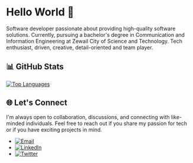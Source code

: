# Hello World 👋

Software developer passionate about providing high-quality software solutions. Currently, pursuing a bachelor's degree in Communication and Information Engineering at Zewail City of Science and Technology. Tech enthusiast, driven, creative, detail-oriented and team player.


## 📊 GitHub Stats

[![Top Languages](https://github-readme-stats.vercel.app/api/top-langs/?username=MoEssamKhattab&layout=compact)](https://github.com/MoEssamKhattab/github-readme-stats)


## 🌐 Let's Connect

I'm always open to collaboration, discussions, and connecting with like-minded individuals. Feel free to reach out if you share my passion for tech or if you have exciting projects in mind.


- [![Email](https://img.shields.io/badge/Email-s--mo.essam%40zewailcity.edu.eg-blue)](mailto:s-mo.essam@zewailcity.edu.eg)
- [![LinkedIn](https://img.shields.io/badge/LinkedIn-@MoEssamKhattab-green)](https://www.linkedin.com/in/MoEssamKhattab/)
- [![Twitter](https://img.shields.io/badge/Twitter-MoEssamKhattab-g)](https://twitter.com/MoEssamKhattab)
